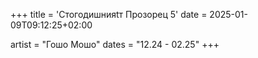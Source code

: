 +++
title = 'Стогодишнияtт Прозорец 5'
date = 2025-01-09T09:12:25+02:00

artist = "Гошо Мошо"
dates = "12.24 - 02.25"
+++
